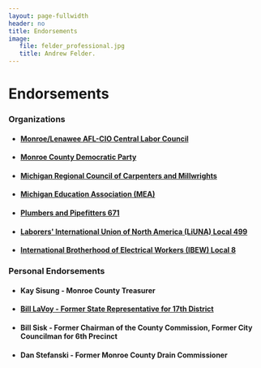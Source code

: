 ```yaml
---
layout: page-fullwidth
header: no
title: Endorsements
image:
   file: felder_professional.jpg
   title: Andrew Felder.
---
```


# Endorsements

### Organizations
<ul>
  <li><h4><a href="https://unionhall.aflcio.org/monroelenawee-county-afl-cio-council">Monroe/Lenawee AFL-CIO Central Labor Council</a></h4></li>
  <li><h4><a href="https://www.monroe-dems.com/">Monroe County Democratic Party</a></h4></li>
  <li><h4><a href="https://www.facebook.com/MRCCUnion/">Michigan Regional Council of Carpenters and Millwrights</a></h4></li>
  <li><h4><a href="https://mea.org/">Michigan Education Association (MEA)</a></h4></li>
  <li><h4><a href="https://www.unitedassociationlocal671.com/">Plumbers and Pipefitters 671</a></h4></li>
  <li><h4><a href="https://www.liuna.org/">Laborers' International Union of North America (LiUNA) Local 499</a></h4></li>
  <li><h4><a href="https://www.ibew8.org/">International Brotherhood of Electrical Workers (IBEW) Local 8</a></h4></li>
</ul>

### Personal Endorsements
<ul>
  <li><h4>Kay Sisung - Monroe County Treasurer</h4></li>
  <li><h4><a href="https://twitter.com/BillLaVoy">Bill LaVoy - Former State Representative for 17th District</a></h4></li>
  <li><h4>Bill Sisk - Former Chairman of the County Commission, Former City Councilman for 6th Precinct</h4></li>
  <li><h4>Dan Stefanski - Former Monroe County Drain Commissioner</h4></li>
</ul>

